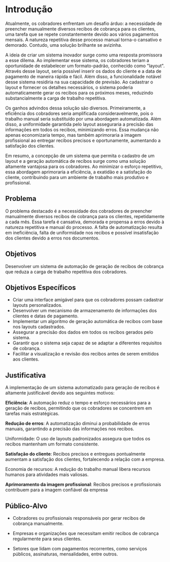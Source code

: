 # Introdução

Atualmente, os cobradores enfrentam um desafio árduo: a necessidade de preencher manualmente diversos recibos de cobrança para os clientes, uma tarefa que se repete constantemente devido aos vários pagamentos mensais. A natureza repetitiva desse processo manual torna-o cansativo e demorado. Contudo, uma solução brilhante se avizinha.

A ideia de criar um sistema inovador surge como uma resposta promissora a esse dilema. Ao implementar esse sistema, os cobradores teriam a oportunidade de estabelecer um formato-padrão, conhecido como "layout". Através desse layout, seria possível inserir os dados do cliente e a data de pagamento de maneira rápida e fácil. Além disso, a funcionalidade notável desse sistema residiria na sua capacidade de previsão. Ao cadastrar o layout e fornecer os detalhes necessários, o sistema poderia automaticamente gerar os recibos para os próximos meses, reduzindo substancialmente a carga de trabalho repetitiva.

Os ganhos advindos dessa solução são diversos. Primeiramente, a eficiência dos cobradores seria amplificada consideravelmente, pois o trabalho manual seria substituído por uma abordagem automatizada. Além disso, a uniformidade garantida pelo layout asseguraria a precisão das informações em todos os recibos, minimizando erros. Essa mudança não apenas economizaria tempo, mas também aprimoraria a imagem profissional ao entregar recibos precisos e oportunamente, aumentando a satisfação dos clientes.

Em resumo, a concepção de um sistema que permita o cadastro de um layout e a geração automática de recibos surge como uma solução altamente vantajosa para os cobradores. Ao minimizar o esforço repetitivo, essa abordagem aprimoraria a eficiência, a exatidão e a satisfação do cliente, contribuindo para um ambiente de trabalho mais produtivo e profissional. 

## Problema

O problema destacado é a necessidade dos cobradores de preencher manualmente diversos recibos de cobrança para os clientes, repetidamente a cada mês. Essa tarefa é cansativa, demorada e propensa a erros devido à natureza repetitiva e manual do processo. A falta de automatização resulta em ineficiência, falta de uniformidade nos recibos e possível insatisfação dos clientes devido a erros nos documentos.


## Objetivos

Desenvolver um sistema de automação de geração de recibos de cobrança que reduza a carga de trabalho repetitiva dos cobradores.
 
## Objetivos Específicos

- Criar uma interface amigável para que os cobradores possam cadastrar layouts personalizados.
- Desenvolver um mecanismo de armazenamento de informações dos clientes e datas de pagamento.
- Implementar um algoritmo de geração automática de recibos com base nos layouts cadastrados.
- Assegurar a precisão dos dados em todos os recibos gerados pelo sistema.
- Garantir que o sistema seja capaz de se adaptar a diferentes requisitos de cobrança.
- Facilitar a visualização e revisão dos recibos antes de serem emitidos aos clientes.


## Justificativa

A implementação de um sistema automatizado para geração de recibos é altamente justificável devido aos seguintes motivos:

 

**Eficiência**: A automação reduz o tempo e esforço necessários para a geração de recibos, permitindo que os cobradores se concentrem em tarefas mais estratégicas.

 

**Redução de erros**: A automatização diminui a probabilidade de erros manuais, garantindo a precisão das informações nos recibos.

Uniformidade: O uso de layouts padronizados assegura que todos os recibos mantenham um formato consistente.

 

**Satisfação do cliente**: Recibos precisos e entregues pontualmente aumentam a satisfação dos clientes, fortalecendo a relação com a empresa.

Economia de recursos: A redução do trabalho manual libera recursos humanos para atividades mais valiosas.

 

**Aprimoramento da imagem profissional**: Recibos precisos e profissionais contribuem para a imagem confiável da empresa

## Público-Alvo

- Cobradores ou profissionais responsáveis por gerar recibos de cobrança manualmente.

- Empresas e organizações que necessitam emitir recibos de cobrança regularmente para seus clientes.

- Setores que lidam com pagamentos recorrentes, como serviços públicos, assinaturas, mensalidades, entre outros.
